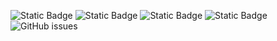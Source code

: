 ![Static Badge](https://img.shields.io/badge/blacklists-60-000000) ![Static Badge](https://img.shields.io/badge/blacklisted-2917942-cc0000) ![Static Badge](https://img.shields.io/badge/whitelisted-2250-00CC00) ![Static Badge](https://img.shields.io/badge/streaming_blacklist-28107-000000) ![GitHub issues](https://img.shields.io/github/issues/fabriziosalmi/blacklists)
